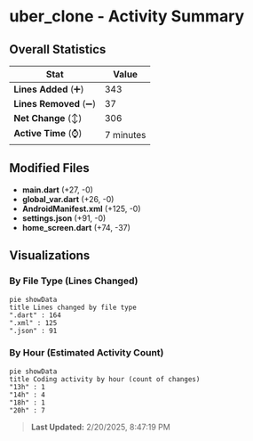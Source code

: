 # uber_clone - Activity Summary 

## Overall Statistics

| Stat                   | Value                                                             |
| ---------------------- | ----------------------------------------------------------------- |
| **Lines Added** (➕)   | 343                                          |
| **Lines Removed** (➖) | 37                                        |
| **Net Change** (↕)    | 306                |
| **Active Time** (⌚)   | 7 minutes |


## Modified Files
- **main.dart** (+27, -0)
- **global_var.dart** (+26, -0)
- **AndroidManifest.xml** (+125, -0)
- **settings.json** (+91, -0)
- **home_screen.dart** (+74, -37)

## Visualizations

### By File Type (Lines Changed)

```mermaid
pie showData
title Lines changed by file type
".dart" : 164
".xml" : 125
".json" : 91
```

### By Hour (Estimated Activity Count)

```mermaid
pie showData
title Coding activity by hour (count of changes)
"13h" : 1
"14h" : 4
"18h" : 1
"20h" : 7
```


> **Last Updated:** 2/20/2025, 8:47:19 PM